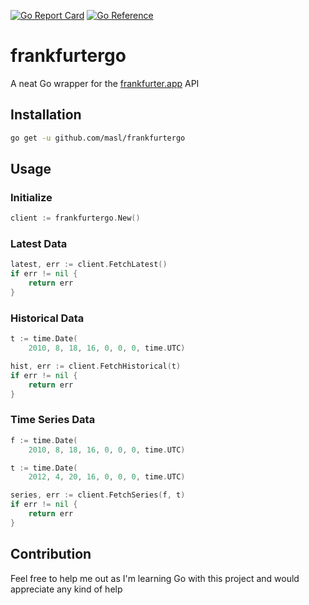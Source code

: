 [![Go Report Card](https://goreportcard.com/badge/github.com/masl/frankfurtergo)](https://goreportcard.com/report/github.com/masl/frankfurtergo)
[![Go Reference](https://pkg.go.dev/badge/github.com/masl/frankfurtergo.svg)](https://pkg.go.dev/github.com/masl/frankfurtergo)

# frankfurtergo
A neat Go wrapper for the [frankfurter.app](https://www.frankfurter.app/docs/) API

## Installation
```bash
go get -u github.com/masl/frankfurtergo
```

## Usage

### Initialize
```go
client := frankfurtergo.New()
```

### Latest Data
```go
latest, err := client.FetchLatest()
if err != nil {
    return err
}
```

### Historical Data
```go
t := time.Date(
    2010, 8, 18, 16, 0, 0, 0, time.UTC)

hist, err := client.FetchHistorical(t)
if err != nil {
    return err
}
```

### Time Series Data
```go
f := time.Date(
    2010, 8, 18, 16, 0, 0, 0, time.UTC)

t := time.Date(
    2012, 4, 20, 16, 0, 0, 0, time.UTC)

series, err := client.FetchSeries(f, t)
if err != nil {
    return err
}
```

## Contribution
Feel free to help me out as I'm learning Go with this project and would appreciate any kind of help
